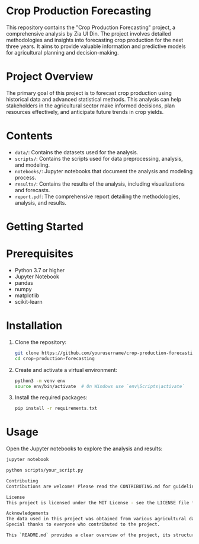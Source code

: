 # Crop Production Forecasting

This repository contains the "Crop Production Forecasting" project, a comprehensive analysis by Zia Ul Din. The project involves detailed methodologies and insights into forecasting crop production for the next three years. It aims to provide valuable information and predictive models for agricultural planning and decision-making.

# Project Overview

The primary goal of this project is to forecast crop production using historical data and advanced statistical methods. This analysis can help stakeholders in the agricultural sector make informed decisions, plan resources effectively, and anticipate future trends in crop yields.

# Contents

- `data/`: Contains the datasets used for the analysis.
- `scripts/`: Contains the scripts used for data preprocessing, analysis, and modeling.
- `notebooks/`: Jupyter notebooks that document the analysis and modeling process.
- `results/`: Contains the results of the analysis, including visualizations and forecasts.
- `report.pdf`: The comprehensive report detailing the methodologies, analysis, and results.

# Getting Started

# Prerequisites

- Python 3.7 or higher
- Jupyter Notebook
- pandas
- numpy
- matplotlib
- scikit-learn

# Installation

1. Clone the repository:
    ```sh
    git clone https://github.com/yourusername/crop-production-forecasting.git
    cd crop-production-forecasting
    ```

2. Create and activate a virtual environment:
    ```sh
    python3 -m venv env
    source env/bin/activate  # On Windows use `env\Scripts\activate`
    ```

3. Install the required packages:
    ```sh
    pip install -r requirements.txt
    ```

# Usage

Open the Jupyter notebooks to explore the analysis and results:
```sh
jupyter notebook

python scripts/your_script.py

Contributing
Contributions are welcome! Please read the CONTRIBUTING.md for guidelines.

License
This project is licensed under the MIT License - see the LICENSE file for details.

Acknowledgements
The data used in this project was obtained from various agricultural databases.
Special thanks to everyone who contributed to the project.

This `README.md` provides a clear overview of the project, its structure, and how to get started. You can adjust the sections as needed based on the specifics of your project.
